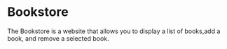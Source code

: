 # Bookstore
 The Bookstore is a website that allows you to display a list of books,add a book, and remove a selected book.

